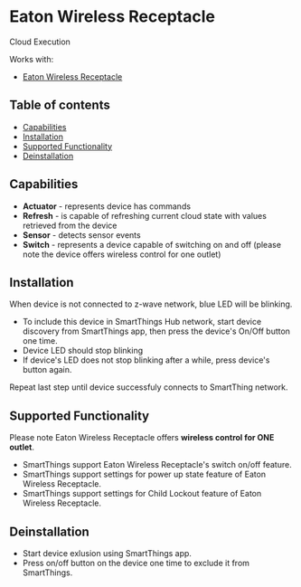 # Eaton Wireless Receptacle

Cloud Execution

Works with:

* [Eaton Wireless Receptacle](http://www.cooperindustries.com/content/public/en/wiring_devices/products/lighting_controls/aspire_rf_wireless/aspire_rf_15a_tamper_resistant_split_control_duplex_receptacle_rftr9505_t.html)

## Table of contents

* [Capabilities](#capabilities)
* [Installation](#installation)
* [Supported Functionality](#supported-functionality)
* [Deinstallation](#deinstallation)

## Capabilities

* **Actuator** - represents device has commands
* **Refresh** - is capable of refreshing current cloud state with values retrieved from the device
* **Sensor** - detects sensor events
* **Switch** - represents a device capable of switching on and off (please note the device offers wireless control for one outlet)

## Installation

When device is not connected to z-wave network, blue LED will be blinking.

* To include this device in SmartThings Hub network, start device discovery from SmartThings app, then press the device's On/Off button one time.
* Device LED should stop blinking
* If device's LED does not stop blinking after a while, press device's button again.

Repeat last step until device successfuly connects to SmartThing network.

## Supported Functionality

Please note Eaton Wireless Receptacle offers **wireless control for ONE outlet**.

* SmartThings support Eaton Wireless Receptacle's switch on/off feature.
* SmartThings support settings for power up state feature of Eaton Wireless Receptacle.
* SmartThings support settings for Child Lockout feature of Eaton Wireless Receptacle.

## Deinstallation
* Start device exlusion using SmartThings app.
* Press on/off button on the device one time to exclude it from SmartThings.
